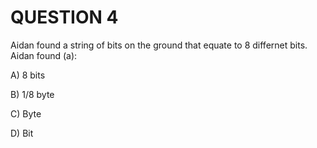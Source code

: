 # QUESTION 4

Aidan found a string of bits on the ground that equate to 8 differnet bits. Aidan found (a):

A) 8 bits

B) 1/8 byte

C) Byte 

D) Bit
